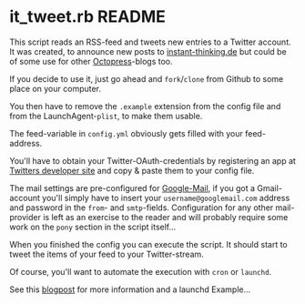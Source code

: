 # it_tweet.rb README #

This script reads an RSS-feed and tweets new entries to a Twitter account. It was created, to announce new posts to [instant-thinking.de](http://instant-thinking.de/) but could be of some use for other [Octopress](http://octopress.org/)-blogs too.

If you decide to use it, just go ahead and `fork`/`clone` from Github to some place on your computer. 

You then have to remove the `.example` extension from the config file and from the LaunchAgent-`plist`, to make them usable.

The feed-variable in `config.yml` obviously gets filled with your feed-address. 

You'll have to obtain your Twitter-OAuth-credentials by registering an app at [Twitters developer site](https://dev.twitter.com/apps) and copy & paste them to your config file. 

The mail settings are pre-configured for [Google-Mail](http://mail.google.com/), if you got a Gmail-account you'll simply have to insert your `username@googlemail.com` address and password in the `from`- and `smtp`-fields. Configuration for any other mail-provider is left as an exercise to the reader and will probably require some work on the `pony` section in the script itself…   

When you finished the config you can execute the script. It should start to tweet the items of your feed to your Twitter-stream. 

Of course, you'll want to automate the execution with `cron` or `launchd`.

See this [blogpost](http://instant-thinking.de/2012/05/08/tweeting-a-new-octopress-post-to-twitter/) for more information and a launchd Example...

